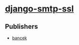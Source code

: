 # [django-smtp-ssl](https://pypi.org/project/django-smtp-ssl)



## Publishers
- [bancek](https://pypi.org/user/bancek)

